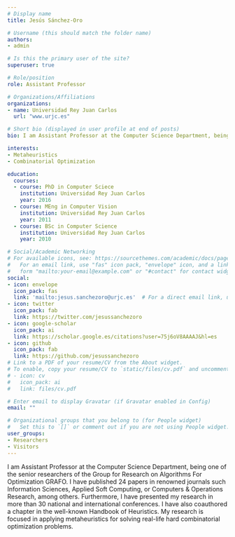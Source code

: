 ```yaml
---
# Display name
title: Jesús Sánchez-Oro

# Username (this should match the folder name)
authors:
- admin

# Is this the primary user of the site?
superuser: true

# Role/position
role: Assistant Professor

# Organizations/Affiliations
organizations:
- name: Universidad Rey Juan Carlos
  url: "www.urjc.es"

# Short bio (displayed in user profile at end of posts)
bio: I am Assistant Professor at the Computer Science Department, being one of the senior researchers of the Group for Research on Algorithms For Optimization GRAFO.

interests:
- Metaheuristics
- Combinatorial Optimization

education:
  courses:
  - course: PhD in Computer Sciece
    institution: Universidad Rey Juan Carlos
    year: 2016
  - course: MEng in Computer Vision
    institution: Universidad Rey Juan Carlos
    year: 2011
  - course: BSc in Computer Science
    institution: Universidad Rey Juan Carlos
    year: 2010

# Social/Academic Networking
# For available icons, see: https://sourcethemes.com/academic/docs/page-builder/#icons
#   For an email link, use "fas" icon pack, "envelope" icon, and a link in the
#   form "mailto:your-email@example.com" or "#contact" for contact widget.
social:
- icon: envelope
  icon_pack: fas
  link: 'mailto:jesus.sanchezoro@urjc.es'  # For a direct email link, use "mailto:test@example.org".
- icon: twitter
  icon_pack: fab
  link: https://twitter.com/jesussanchezoro
- icon: google-scholar
  icon_pack: ai
  link: https://scholar.google.es/citations?user=75j6oV8AAAAJ&hl=es
- icon: github
  icon_pack: fab
  link: https://github.com/jesussanchezoro
# Link to a PDF of your resume/CV from the About widget.
# To enable, copy your resume/CV to `static/files/cv.pdf` and uncomment the lines below.
# - icon: cv
#   icon_pack: ai
#   link: files/cv.pdf

# Enter email to display Gravatar (if Gravatar enabled in Config)
email: ""

# Organizational groups that you belong to (for People widget)
#   Set this to `[]` or comment out if you are not using People widget.
user_groups:
- Researchers
- Visitors
---
```


I am Assistant Professor at the Computer Science Department, being one of the senior researchers of the Group for Research on Algorithms For Optimization GRAFO. I have published 24 papers in renowned journals such Information Sciences, Applied Soft Computing, or Computers & Operations Research, among others. Furthermore, I have presented my research in more than 30 national and international conferences. I have also coauthored a chapter in the well-known Handbook of Heuristics. My research is focused in applying metaheuristics for solving real-life hard combinatorial optimization problems.